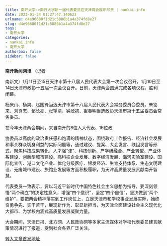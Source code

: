 ```yaml
---
title: 南开大学->南开大学新一届代表委员在天津两会履职尽责 | nankai.info
date: 2023-01-24 01:27:47.140623
urlname: d4e96680f1d21c5886b1a4a374fd8e27
slug: d4e96680f1d21c5886b1a4a374fd8e27
tags: 
- 南开大学
categories:
- nankai.info
- 南开大学
authorbox: false
sidebar: false
---
```

**南开新闻网讯** （记者

南新文）1月11日至15日天津市第十八届人民代表大会第一次会议召开，1月10日至14日天津市政协十五届一次会议召开。日前，天津两会圆满完成各项议程，胜利闭幕。

杨庆山、杨爽、赵国锋当选天津市第十八届人民代表大会常务委员会委员。朱铭来、刘尊志、邹长亮、张望清、钟茂初、崔春明当选政协天津市第十五届委员会常务委员。

在今年天津两会期间，来自南开的8位人大代表、16位政
<!--more-->
协委员以高度的政治责任感和饱满的精神状态，围绕政府工作报告、经济社会发展和事关群众切身利益的实际问题等，通过建议、提案、大会发言、联组发言等形式，聚焦科技成果转化、人才强“津”、科技创新、产学研融合、产业转型、产业体系建设、创新型城市建设、高科技企业发展、数字经济发展、海河实验室建设、国际化宣传、港口文化产业、优化分级医疗、银发经济、生育支持体系、生态文明建设、无废城市建设、旅馆业发展等方面积极履职，为天津高质量发展贡献南开智慧。

代表委员一致表示，要以习近平新时代中国特色社会主义思想为指导，要深刻领悟“两个确立”的决定性意义，增强“四个意识”，坚定“四个自信”，坚决做到“两个维护”，要把两会精神落实到工作岗位上，立足天津市和学校事业发展实际，始终奋勇争先、实干苦干，展现新作为、彰显新担当，为天津全面建设社会主义现代化大都市、为学校内涵式高质量发展凝聚力量。

大会期间，天津日报、北方网、人民政协网等多家主流媒体对学校代表委员建言献策情况进行了报道，受到社会各界广泛关注。



[转入文章首发地址](http://news.nankai.edu.cn/ywsd/system/2023/01/19/030054273.shtml)